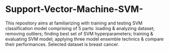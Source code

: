 # Support-Vector-Machine-SVM-
This repository aims at familiarizing with training and testing SVM classification model comprising of 5 parts: loading &amp; analyzing dataset; removing outliers; finding best set of SVM hyperparameters; training &amp; evaluating SVM model; applying three model ensemble technics &amp; compare their performances. Selected dataset is breast cancer. 
